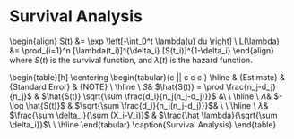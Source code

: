 # Survival Analysis

\begin{align}
	S(t) &= \exp \left[-\int_0^t \lambda(u) du \right] \\
	L(\lambda) &= \prod_{i=1}^n [\lambda(t_i)]^{\delta_i} [S(t_i)]^{1-\delta_i}
\end{align}
where $S(t)$ is the survival function, and $\lambda(t)$ is the hazard function.

\begin{table}[h]
\centering
\begin{tabular}{c || c c c }
\hline
& {Estimate} & {Standard Error} & {NOTE} \\
\hline
\\
$S$& $\hat{S(t)} = \prod \frac{n_j-d_j}{n_j}$ & $\hat{S(t)} \sqrt{\sum \frac{d_i}{n_j(n_j-d_j)}}$ &\\
\\
\hline
\\
$\Lambda$& $-\log \hat{S(t)}$ & $\sqrt{\sum \frac{d_i}{n_j(n_j-d_j)}}$& \\
\\
\hline
\\
$\lambda$& $\frac{\sum \delta_i}{\sum (X_i-V_i)}$ & $\frac{\hat \lambda}{\sqrt{\sum \delta_i}}$\\
\\
\hline
\end{tabular}
\caption{Survival Analysis}
\end{table}